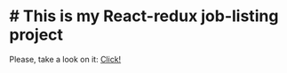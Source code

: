 # # This is my React-redux job-listing project

Please, take a look on it:
[Click!](https://AlexAven.github.io/job-listing-react-redux)


